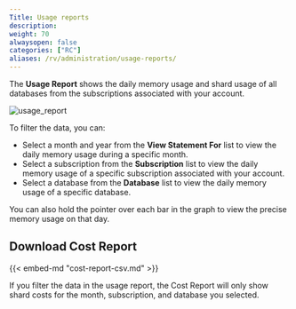 ```yaml
---
Title: Usage reports
description:
weight: 70
alwaysopen: false
categories: ["RC"]
aliases: /rv/administration/usage-reports/
---
```


The **Usage Report** shows the daily memory usage and shard usage of all databases from the subscriptions associated with your account.

![usage_report](/images/rc/usage-report-memory-usage.png)

To filter the data, you can:
* Select a month and year from the **View Statement For** list to view the daily memory usage during a specific month.
* Select a subscription from the **Subscription** list to view the daily memory usage of a specific subscription associated with your account.
* Select a database from the **Database** list to view the daily memory usage of a specific database.

You can also hold the pointer over each bar in the graph to view the precise memory usage on that day.

## Download Cost Report

{{< embed-md "cost-report-csv.md" >}}

If you filter the data in the usage report, the Cost Report will only show shard costs for the month, subscription, and database you selected.